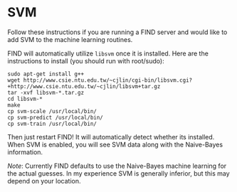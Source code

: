 # SVM

Follow these instructions if you are running a FIND server and would like to add SVM to the machine learning routines.

FIND will automatically utilize `libsvm` once it is installed. Here are the instructions to install (you should run with root/sudo):

```
sudo apt-get install g++
wget http://www.csie.ntu.edu.tw/~cjlin/cgi-bin/libsvm.cgi?+http://www.csie.ntu.edu.tw/~cjlin/libsvm+tar.gz
tar -xvf libsvm-*.tar.gz
cd libsvm-*
make
cp svm-scale /usr/local/bin/
cp svm-predict /usr/local/bin/
cp svm-train /usr/local/bin/
```

Then just restart FIND! It will automatically detect whether its installed. When SVM is enabled, you will see SVM data along with the Naive-Bayes information.

_Note_: Currently FIND defaults to use the Naive-Bayes machine learning for the actual guesses. In my experience
SVM is generally inferior, but this may depend on your location.
